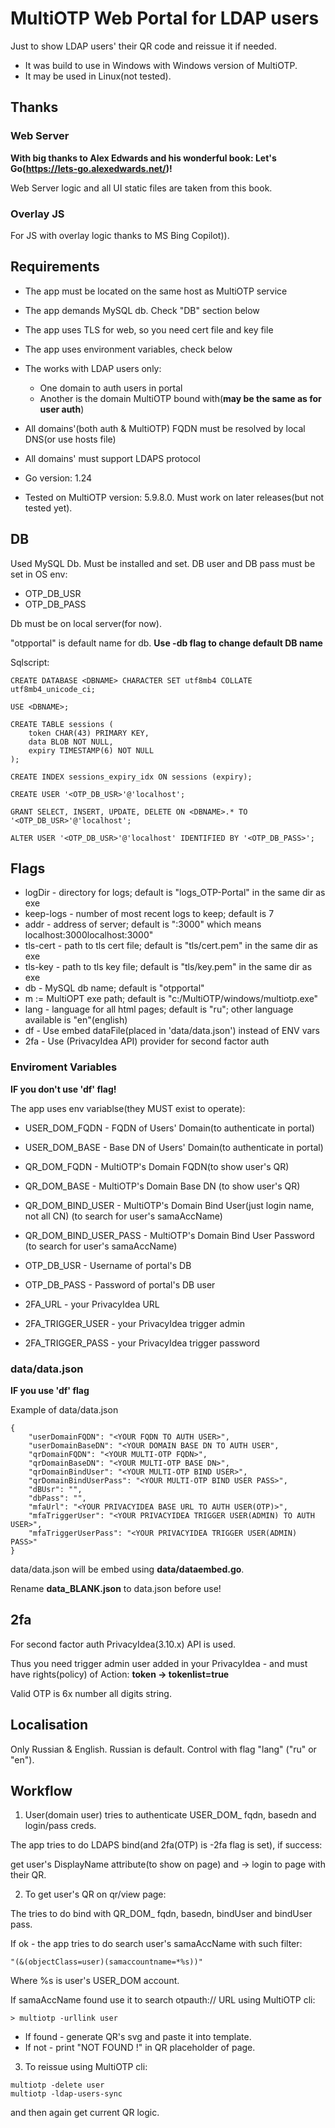# MultiOTP Web Portal for LDAP users

Just to show LDAP users' their QR code and reissue it if needed.

* It was build to use in Windows with Windows version of MultiOTP.
* It may be used in Linux(not tested).

<h2>Thanks</h2>

<h3>Web Server</h3>

**With big thanks to Alex Edwards and his wonderful book: Let's Go(https://lets-go.alexedwards.net/)!**

Web Server logic and all UI static files are taken from this book.

<h3>Overlay JS</h3>

For JS with overlay logic thanks to MS Bing Copilot)).

<h2>Requirements</h2>

* The app must be located on the same host as MultiOTP service
* The app demands MySQL db. Check "DB" section below
* The app uses TLS for web, so you need cert file and key file
* The app uses environment variables, check below
* The works with LDAP users only:
    * One domain to auth users in portal
    * Another is the domain MultiOTP bound with(<b>may be the same as for user auth</b>)
* All domains'(both auth & MultiOTP) FQDN must be resolved by local DNS(or use hosts file)
* All domains' must support LDAPS protocol

* Go version: 1.24
* Tested on MultiOTP version: 5.9.8.0. Must work on later releases(but not tested yet).

<h2>DB</h2>

Used MySQL Db. Must be installed and set.
DB user and DB pass must be set in OS env:
- OTP_DB_USR
- OTP_DB_PASS

Db must be on local server(for now). 

"otpportal" is default name for db. 
<b>Use -db flag to change default DB name</b>

Sqlscript:
```
CREATE DATABASE <DBNAME> CHARACTER SET utf8mb4 COLLATE utf8mb4_unicode_ci;

USE <DBNAME>;

CREATE TABLE sessions (
    token CHAR(43) PRIMARY KEY,
    data BLOB NOT NULL,
    expiry TIMESTAMP(6) NOT NULL
);

CREATE INDEX sessions_expiry_idx ON sessions (expiry);

CREATE USER '<OTP_DB_USR>'@'localhost';

GRANT SELECT, INSERT, UPDATE, DELETE ON <DBNAME>.* TO '<OTP_DB_USR>'@'localhost';

ALTER USER '<OTP_DB_USR>'@'localhost' IDENTIFIED BY '<OTP_DB_PASS>';
```

<h2>Flags</h2>

* logDir - directory for logs; default is "logs_OTP-Portal" in the same dir as exe
* keep-logs - number of most recent logs to keep; default is 7
* addr - address of server; default is ":3000" which means localhost:3000localhost:3000"
* tls-cert - path to tls cert file; default is "tls/cert.pem" in the same dir as exe
* tls-key - path to tls key file; default is "tls/key.pem" in the same dir as exe
* db - MySQL db name; default is "otpportal"
* m := MultiOPT exe path; default is "c:/MultiOTP/windows/multiotp.exe"
* lang - language for all html pages; default is "ru"; other language available is "en"(english)
* df - Use embed dataFile(placed in 'data/data.json') instead of ENV vars
* 2fa - Use (PrivacyIdea API) provider for second factor auth

<h3>Enviroment Variables</h3>

<b>IF you don't use 'df' flag!</b>

The app uses env variablse(they MUST exist to operate):
* USER_DOM_FQDN - FQDN of Users' Domain(to authenticate in portal)
* USER_DOM_BASE - Base DN of Users' Domain(to authenticate in portal)

* QR_DOM_FQDN - MultiOTP's Domain FQDN(to show user's QR)
* QR_DOM_BASE - MultiOTP's Domain Base DN (to show user's QR)

* QR_DOM_BIND_USER - MultiOTP's Domain Bind User(just login name, not all CN) (to search for user's samaAccName)
* QR_DOM_BIND_USER_PASS - MultiOTP's Domain Bind User Password (to search for user's samaAccName)

* OTP_DB_USR - Username of portal's DB
* OTP_DB_PASS - Password of portal's DB user


* 2FA_URL - your PrivacyIdea URL
* 2FA_TRIGGER_USER - your PrivacyIdea trigger admin
* 2FA_TRIGGER_PASS - your PrivacyIdea trigger password

<h3>data/data.json</h3>

<b>IF you use 'df' flag</b>

Example of data/data.json

```
{
    "userDomainFQDN": "<YOUR FQDN TO AUTH USER>",
	"userDomainBaseDN": "<YOUR DOMAIN BASE DN TO AUTH USER",
	"qrDomainFQDN": "<YOUR MULTI-OTP FQDN>",
	"qrDomainBaseDN": "<YOUR MULTI-OTP BASE DN>",
	"qrDomainBindUser": "<YOUR MULTI-OTP BIND USER>",
	"qrDomainBindUserPass": "<YOUR MULTI-OTP BIND USER PASS>",
    "dBUsr": "",
    "dbPass": "",
    "mfaUrl": "<YOUR PRIVACYIDEA BASE URL TO AUTH USER(OTP)>",
    "mfaTriggerUser": "<YOUR PRIVACYIDEA TRIGGER USER(ADMIN) TO AUTH USER>",
    "mfaTriggerUserPass": "<YOUR PRIVACYIDEA TRIGGER USER(ADMIN) PASS>"
}
```

data/data.json will be embed using <b>data/dataembed.go</b>.

Rename <b>data_BLANK.json</b> to data.json before use!

<h2>2fa</h2>

For second factor auth PrivacyIdea(3.10.x) API is used.

Thus you need trigger admin user added in your PrivacyIdea - and must have rights(policy) of Action: <b>token -> tokenlist=true</b>

Valid OTP is 6x number all digits string.

<h2>Localisation</h2>

Only Russian & English. Russian is default.
Control with flag "lang" ("ru" or "en").

<h2>Workflow</h2>

1) User(domain user) tries to authenticate USER_DOM_ fqdn, basedn and login/pass creds.

The app tries to do LDAPS bind(and 2fa(OTP) is -2fa flag is set), if success:

get user's DisplayName attribute(to show on page) and -> login to page with their QR.

2) To get user's QR on qr/view page:

The tries to do bind with QR_DOM_ fqdn, basedn, bindUser and bindUser pass.

If ok - the app tries to do search user's samaAccName with such filter:
```
"(&(objectClass=user)(samaccountname=*%s))"
```

Where %s is user's USER_DOM account.

If samaAccName found use it to search otpauth:// URL using MultiOTP cli:
```
> multiotp -urllink user
```

* If found - generate QR's svg and paste it into template.
* If not - print "NOT FOUND !" in QR placeholder of page.

3) To reissue using MultiOTP cli:
```
multiotp -delete user
multiotp -ldap-users-sync
```
and then again get current QR logic.